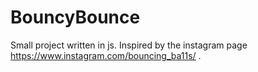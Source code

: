 # BouncyBounce
Small project written in js. Inspired by the instagram page https://www.instagram.com/bouncing_ba11s/ . 
